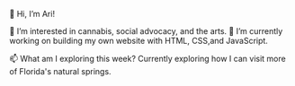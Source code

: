 👋 Hi, I’m Ari!


👀 I’m interested in cannabis, social advocacy, and the arts. 
🌱 I’m currently working on building my own website with HTML, CSS,and JavaScript.


 📫 What am I exploring this week? Currently exploring how I can visit more of Florida's natural springs. 

<!---
aryintech/aryintech is a ✨ special ✨ repository because its `README.md` (this file) appears on your GitHub profile.
You can click the Preview link to take a look at your changes.
--->
